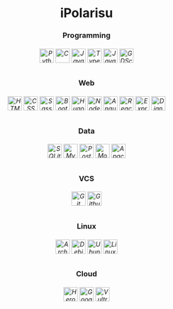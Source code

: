 <h1 align="center"> iPolarisu </h1>

<!-- programming languages -->
<h3 align="center"> Programming </h3>
<h6 align="center">
    <picture>
        <source media="(prefers-color-scheme: dark)" srcset="./icons/python-white.svg">
        <source media="(prefers-color-scheme: light)" srcset="./icons/python.svg">
        <img alt="Python" height=32 src="./icons/python.svg">
    </picture>
    <picture>
        <source media="(prefers-color-scheme: dark)" srcset="./icons/c-white.svg">
        <source media="(prefers-color-scheme: light)" srcset="./icons/c.svg">
        <img alt="C" height=32 src="./icons/c.svg">
    </picture>
    <picture>
        <source media="(prefers-color-scheme: dark)" srcset="./icons/javascript-white.svg">
        <source media="(prefers-color-scheme: light)" srcset="./icons/javascript.svg">
        <img alt="JavaScript" height=32 src="./icons/javascript.svg">
    </picture>
    <picture>
        <source media="(prefers-color-scheme: dark)" srcset="./icons/typescript-white.svg">
        <source media="(prefers-color-scheme: light)" srcset="./icons/typescript.svg">
        <img alt="TypeScript" height=32 src="./icons/typescript.svg">
    </picture>
    <picture>
        <source media="(prefers-color-scheme: dark)" srcset="./icons/java-white.svg">
        <source media="(prefers-color-scheme: light)" srcset="./icons/java.svg">
        <img alt="Java" height=32 src="./icons/java.svg">
    </picture>
    <!--
    <img alt="C++" height=32 src="./icons/cplusplus.svg">
    <img alt="GO" height=32 src="./icons/go.svg">
    -->
    <picture>
        <source media="(prefers-color-scheme: dark)" srcset="./icons/godotengine-white.svg">
        <source media="(prefers-color-scheme: light)" srcset="./icons/godotengine.svg">
        <img alt="GDScript" height=32 src="./icons/godotengine.svg">
    </picture>
    <!-- Java icon by icons8 -->
</h6>

<!-- web dev -->
<h3 align="center"> Web </h3>
<h6 align="center">
    <picture>
        <source media="(prefers-color-scheme: dark)" srcset="./icons/html5-white.svg">
        <source media="(prefers-color-scheme: light)" srcset="./icons/html5.svg">
        <img alt="HTML" height=32 src="./icons/html5.svg">
    </picture>
    <picture>
        <source media="(prefers-color-scheme: dark)" srcset="./icons/css3-white.svg">
        <source media="(prefers-color-scheme: light)" srcset="./icons/css3.svg">
        <img alt="CSS" height=32 src="./icons/css3.svg">
    </picture>
    <picture>
        <source media="(prefers-color-scheme: dark)" srcset="./icons/sass-white.svg">
        <source media="(prefers-color-scheme: light)" srcset="./icons/sass.svg">
        <img alt="Sass" height=32 src="./icons/sass.svg">
    </picture>
    <picture>
        <source media="(prefers-color-scheme: dark)" srcset="./icons/bootstrap-white.svg">
        <source media="(prefers-color-scheme: light)" srcset="./icons/bootstrap.svg">
        <img alt="Bootstrap" height=32 src="./icons/bootstrap.svg">
    </picture>
    <picture>
        <source media="(prefers-color-scheme: dark)" srcset="./icons/hugo-white.svg">
        <source media="(prefers-color-scheme: light)" srcset="./icons/hugo.svg">
        <img alt="Hugo" height=32 src="./icons/hugo.svg">
    </picture>
    <picture>
        <source media="(prefers-color-scheme: dark)" srcset="./icons/nodedotjs-white.svg">
        <source media="(prefers-color-scheme: light)" srcset="./icons/nodedotjs.svg">
        <img alt="NodeJS" height=32 src="./icons/nodedotjs.svg">
    </picture>
    <picture>
        <source media="(prefers-color-scheme: dark)" srcset="./icons/angular-white.svg">
        <source media="(prefers-color-scheme: light)" srcset="./icons/angular.svg">
        <img alt="Angular" height=32 src="./icons/angular.svg">
    </picture>
    <picture>
        <source media="(prefers-color-scheme: dark)" srcset="./icons/react-white.svg">
        <source media="(prefers-color-scheme: light)" srcset="./icons/react.svg">
        <img alt="React" height=32 src="./icons/react.svg">
    </picture>
    <picture>
        <source media="(prefers-color-scheme: dark)" srcset="./icons/express-white.svg">
        <source media="(prefers-color-scheme: light)" srcset="./icons/express.svg">
        <img alt="Express" height=32 src="./icons/express.svg">
    </picture>
    <picture>
        <source media="(prefers-color-scheme: dark)" srcset="./icons/django-white.svg">
        <source media="(prefers-color-scheme: light)" srcset="./icons/django.svg">
        <img alt="Django" height=32 src="./icons/django.svg">
    </picture>
</h6>

<!-- data -->
<h3 align="center"> Data </h3>
<h6 align="center">
    <picture>
        <source media="(prefers-color-scheme: dark)" srcset="./icons/sqlite-white.svg">
        <source media="(prefers-color-scheme: light)" srcset="./icons/sqlite.svg">
        <img alt="SQLite" height=32 src="./icons/sqlite.svg">
    </picture>
    <picture>
        <source media="(prefers-color-scheme: dark)" srcset="./icons/mysql-white.svg">
        <source media="(prefers-color-scheme: light)" srcset="./icons/mysql.svg">
        <img alt="MySQL" height=32 src="./icons/mysql.svg">
    </picture>
    <picture>
        <source media="(prefers-color-scheme: dark)" srcset="./icons/postgresql-white.svg">
        <source media="(prefers-color-scheme: light)" srcset="./icons/postgresql.svg">
        <img alt="Postgresql" height=32 src="./icons/postgresql.svg">
    </picture>
    <picture>
        <source media="(prefers-color-scheme: dark)" srcset="./icons/mongodb-white.svg">
        <source media="(prefers-color-scheme: light)" srcset="./icons/mongodb.svg">
        <img alt="MongoDB" height=32 src="./icons/mongodb.svg">
    </picture>
    <picture>
        <source media="(prefers-color-scheme: dark)" srcset="./icons/apachehadoop-white.svg">
        <source media="(prefers-color-scheme: light)" srcset="./icons/apachehadoop.svg">
        <img alt="ApacheHadoop" height=32 src="./icons/apachehadoop.svg">
    </picture>
</h6>

<!-- vcs -->
<h3 align="center"> VCS </h3>
<h6 align="center">
    <picture>
        <source media="(prefers-color-scheme: dark)" srcset="./icons/git-white.svg">
        <source media="(prefers-color-scheme: light)" srcset="./icons/git.svg">
        <img alt="Git" height=32 src="./icons/git.svg">
    </picture>
    <picture>
        <source media="(prefers-color-scheme: dark)" srcset="./icons/github-white.svg">
        <source media="(prefers-color-scheme: light)" srcset="./icons/github.svg">
        <img alt="Github" height=32 src="./icons/github.svg">
    </picture>
    <!--
    <picture>
        <source media="(prefers-color-scheme: dark)" srcset="./icons/gitlab-white.svg">
        <source media="(prefers-color-scheme: light)" srcset="./icons/gitlab.svg">
        <img alt="Gitlab" height=32 src="./icons/gitlab.svg">
    </picture>
    -->
</h6>

<!-- linux distros -->
<h3 align="center"> Linux </h3>
<h6 align="center">
    <picture>
        <source media="(prefers-color-scheme: dark)" srcset="./icons/archlinux-white.svg">
        <source media="(prefers-color-scheme: light)" srcset="./icons/archlinux.svg">
        <img alt="ArchLinux" height=32 src="./icons/archlinux.svg">
    </picture>
    <picture>
        <source media="(prefers-color-scheme: dark)" srcset="./icons/debian-white.svg">
        <source media="(prefers-color-scheme: light)" srcset="./icons/debian.svg">
        <img alt="Debian" height=32 src="./icons/debian.svg">
    </picture>
    <picture>
        <source media="(prefers-color-scheme: dark)" srcset="./icons/ubuntu-white.svg">
        <source media="(prefers-color-scheme: light)" srcset="./icons/ubuntu.svg">
        <img alt="Ubuntu" height=32 src="./icons/ubuntu.svg">
    </picture>
    <picture>
        <source media="(prefers-color-scheme: dark)" srcset="./icons/linuxmint-white.svg">
        <source media="(prefers-color-scheme: light)" srcset="./icons/linuxmint.svg">
        <img alt="LinuxMint" height=32 src="./icons/linuxmint.svg">
    </picture>
</h6>

<!-- cloud -->
<h3 align="center"> Cloud </h3>
<h6 align="center">
    <picture>
        <source media="(prefers-color-scheme: dark)" srcset="./icons/heroku-white.svg">
        <source media="(prefers-color-scheme: light)" srcset="./icons/heroku.svg">
        <img alt="Heroku" height=32 src="./icons/heroku.svg">
    </picture>
    <picture>
        <source media="(prefers-color-scheme: dark)" srcset="./icons/googlecloud-white.svg">
        <source media="(prefers-color-scheme: light)" srcset="./icons/googlecloud.svg">
        <img alt="GoogleCloud" height=32 src="./icons/googlecloud.svg">
    </picture>
    <picture>
        <source media="(prefers-color-scheme: dark)" srcset="./icons/vultr-white.svg">
        <source media="(prefers-color-scheme: light)" srcset="./icons/vultr.svg">
        <img alt="Vultr" height=32 src="./icons/vultr.svg">
    </picture>
</h6>
